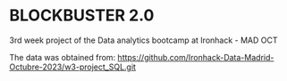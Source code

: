 # BLOCKBUSTER 2.0
3rd week project of the Data analytics bootcamp at Ironhack - MAD OCT

The data was obtained from:
https://github.com/Ironhack-Data-Madrid-Octubre-2023/w3-project_SQL.git